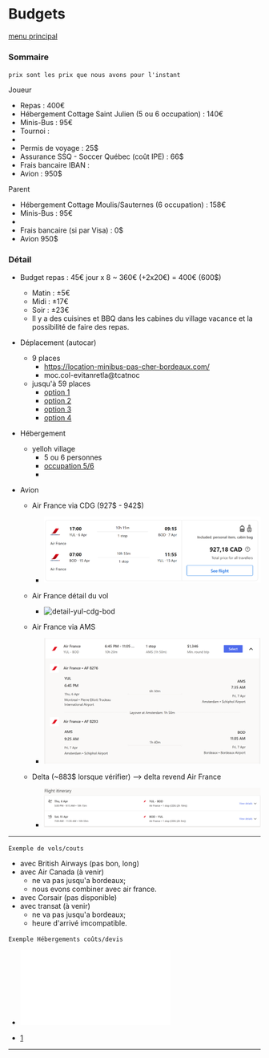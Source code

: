 # Budgets

[menu principal](./readme.md)

### Sommaire

`prix sont les prix que nous avons pour l'instant`

Joueur
- Repas : 400€
- Hébergement Cottage Saint Julien (5 ou 6 occupation) : 140€
- Minis-Bus : 95€
- Tournoi : 
- 
- Permis de voyage : 25$
- Assurance SSQ - Soccer Québec (coût IPE) : 66$
- Frais bancaire IBAN :
- Avion : 950$

Parent
- Hébergement Cottage Moulis/Sauternes (6 occupation) : 158€
- Minis-Bus : 95€
- 
- Frais bancaire (si par Visa) : 0$
- Avion 950$

### Détail

- Budget repas : 45€ jour x 8 ~ 360€ (+2x20€) = 400€ (600$)
  - Matin : ±5€
  - Midi : ±17€
  - Soir : ±23€
  - Il y a des cuisines et BBQ dans les cabines du village vacance et la possibilité de faire des repas.

- Déplacement (autocar)
  - 9 places
    - https://location-minibus-pas-cher-bordeaux.com/ 
    - moc.col-evitanretla@tcatnoc
  - jusqu'à 59 places
    - [option 1](https://www.cars-de-france.com/tarifs-location-autocar/)
    - [option 2](https://www.location-bus.fr/)
    - [option 3](https://locationminibus.fr/)
    - [option 4](https://www.sixt.fr/funnel/#/reservation/offerconfig?ctyp=van&minPs=7)

- Hébergement
  - yelloh village 
    - 5 ou 6 personnes
    - [occupation 5/6](https://www.yellohvillage.fr/camping/bordeaux_lac/nos_locations/75474#content)
    - 

- Avion
  - Air France via CDG (927$ - 942$)
    - ![af-yul-cdg-bod](./af-yul-bod.png)
  - Air France détail du vol
    - ![detail-yul-cdg-bod](./vol-yul-bod.png)

  - Air France via AMS
    - ![af-yul-ams-bod](./af-yul-ams-bod.png)

  - Delta (~883$ lorsque vérifier) --> delta revend Air France
    - ![delta-yul-bod](./delta-yul-bod.png)

---


`Exemple de vols/couts`
- avec British Airways (pas bon, long)
- avec Air Canada (à venir)
  - ne va pas jusqu'a bordeaux;
  - nous evons combiner avec air france.
- avec Corsair (pas disponible)
- avec transat (à venir)
  - ne va pas jusqu'a bordeaux;
  - heure d'arrivé imcompatible.

`Exemple Hébergements coûts/devis`
- ![exemple hébergement joueurs](./your-yellohvillage-reservation.pdf)

- [1](https://www.yellohvillage.fr/camping/search?search_text=Cit%C3%A9+du+vin+Bordeaux&campings_content_ids=75198-2655-2656-5338&poi_id=40049&poi_latlong=44.862285%2C-0.550124&total_count_village=91&date_start=08%2F04%2F2023&date_end=15%2F04%2F2023&hebergement=rental_unit&nb_personnes=1)

---
